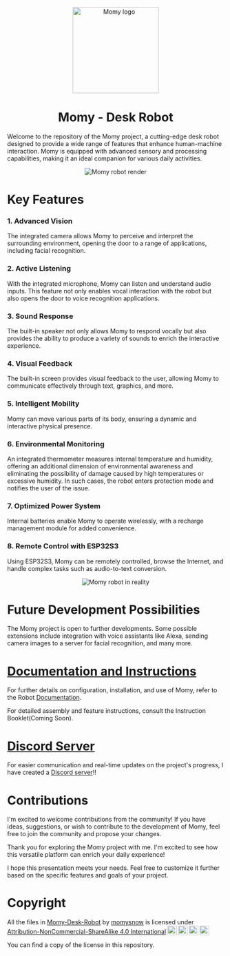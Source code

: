 <div align="center">
    <img src="https://github.com/momysnow/Momy-Desk-Robot/blob/23ec66313f0c9b1030bf521e6e0c987154239661/image/logo.png" alt="Momy logo" height="200">
    <h1>Momy - Desk Robot</h1>
</div>

Welcome to the repository of the Momy project, a cutting-edge desk robot designed to provide a wide range of features that enhance human-machine interaction. Momy is equipped with advanced sensory and processing capabilities, making it an ideal companion for various daily activities.
<div align="center">
    <img src="https://github.com/momysnow/Momy-Desk-Robot/blob/9342445bfc0cd3d265c79a3d2945b9640494709c/image/render_cubot_v5_sfondo.png" alt="Momy robot render">
</div>

# Key Features
### 1. Advanced Vision
The integrated camera allows Momy to perceive and interpret the surrounding environment, opening the door to a range of applications, including facial recognition.

### 2. Active Listening
With the integrated microphone, Momy can listen and understand audio inputs. This feature not only enables vocal interaction with the robot but also opens the door to voice recognition applications.

### 3. Sound Response
The built-in speaker not only allows Momy to respond vocally but also provides the ability to produce a variety of sounds to enrich the interactive experience.

### 4. Visual Feedback
The built-in screen provides visual feedback to the user, allowing Momy to communicate effectively through text, graphics, and more.

### 5. Intelligent Mobility
Momy can move various parts of its body, ensuring a dynamic and interactive physical presence.

### 6. Environmental Monitoring
An integrated thermometer measures internal temperature and humidity, offering an additional dimension of environmental awareness and eliminating the possibility of damage caused by high temperatures or excessive humidity. In such cases, the robot enters protection mode and notifies the user of the issue.

### 7. Optimized Power System
Internal batteries enable Momy to operate wirelessly, with a recharge management module for added convenience.

### 8. Remote Control with ESP32S3
Using ESP32S3, Momy can be remotely controlled, browse the Internet, and handle complex tasks such as audio-to-text conversion.

<div align="center">
    <img src="https://github.com/momysnow/Momy-Desk-Robot/blob/070790c76f335e7289ef9b5fcab0fc42ef72b379/image/front_real.png" alt="Momy robot in reality">
</div>

# Future Development Possibilities
The Momy project is open to further developments. Some possible extensions include integration with voice assistants like Alexa, sending camera images to a server for facial recognition, and many more.

# [Documentation and Instructions](https://github.com/momysnow/Momy-Desk-Robot/wiki)
For further details on configuration, installation, and use of Momy, refer to the Robot [Documentation](https://github.com/momysnow/Momy-Desk-Robot/wiki).

For detailed assembly and feature instructions, consult the Instruction Booklet(Coming Soon).

# [Discord Server](https://discord.gg/V63W7n23pe)
For easier communication and real-time updates on the project's progress, I have created a [Discord server](https://discord.gg/V63W7n23pe)!!

# Contributions
I'm excited to welcome contributions from the community! If you have ideas, suggestions, or wish to contribute to the development of Momy, feel free to join the community and propose your changes.

Thank you for exploring the Momy project with me. I'm excited to see how this versatile platform can enrich your daily experience!

I hope this presentation meets your needs. Feel free to customize it further based on the specific features and goals of your project.

# Copyright
<p xmlns:cc="http://creativecommons.org/ns#" xmlns:dct="http://purl.org/dc/terms/">All the files in <a property="dct:title" rel="cc:attributionURL" href="https://github.com/momysnow/Momy-Desk-Robot">Momy-Desk-Robot</a> by <a rel="cc:attributionURL dct:creator" property="cc:attributionName" href="https://github.com/momysnow">momysnow</a> is licensed under <a href="http://creativecommons.org/licenses/by-nc-sa/4.0/?ref=chooser-v1" target="_blank" rel="license noopener noreferrer" style="display:inline-block;">Attribution-NonCommercial-ShareAlike 4.0 International<img style="height:22px!important;margin-left:3px;vertical-align:text-bottom;" src="https://mirrors.creativecommons.org/presskit/icons/cc.svg?ref=chooser-v1"><img style="height:22px!important;margin-left:3px;vertical-align:text-bottom;" src="https://mirrors.creativecommons.org/presskit/icons/by.svg?ref=chooser-v1"><img style="height:22px!important;margin-left:3px;vertical-align:text-bottom;" src="https://mirrors.creativecommons.org/presskit/icons/nc.svg?ref=chooser-v1"><img style="height:22px!important;margin-left:3px;vertical-align:text-bottom;" src="https://mirrors.creativecommons.org/presskit/icons/sa.svg?ref=chooser-v1"></a></p>
You can find a copy of the license in this repository.
